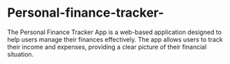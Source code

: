 # Personal-finance-tracker-
  The Personal Finance Tracker App is a web-based application designed to help users manage their finances effectively. The app allows users to track their income and expenses, providing a clear picture of their financial situation.   
